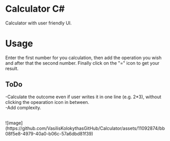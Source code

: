 # Calculator C#
Calculator with user friendly UI.

# Usage
Enter the first number for you calculation, then add the operation you wish and after that the second number. Finally click on the "=" icon to get your result.

## ToDo
-Calculate the outcome even if user writes it in one line (e.g. 2*3), without clicking the opearation icon in between.<br />
-Add complexity.<br />

<br />
![image](https://github.com/VasilisKolokythasGitHub/Calculator/assets/11092874/bb08f5e8-4979-40a0-b06c-57a6dbd81f39)


 
